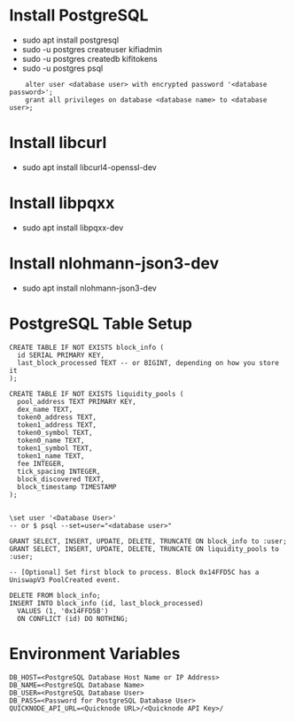 # Install PostgreSQL

* sudo apt install postgresql
* sudo -u postgres createuser kifiadmin
* sudo -u postgres createdb kifitokens
* sudo -u postgres psql

```
    alter user <database user> with encrypted password '<database password>';
    grant all privileges on database <database name> to <database user>;
```

# Install libcurl

* sudo apt install libcurl4-openssl-dev

# Install libpqxx

* sudo apt install libpqxx-dev

# Install nlohmann-json3-dev

* sudo apt install nlohmann-json3-dev

# PostgreSQL Table Setup

```
CREATE TABLE IF NOT EXISTS block_info (
  id SERIAL PRIMARY KEY,
  last_block_processed TEXT -- or BIGINT, depending on how you store it
);

CREATE TABLE IF NOT EXISTS liquidity_pools (
  pool_address TEXT PRIMARY KEY,
  dex_name TEXT,
  token0_address TEXT,
  token1_address TEXT,
  token0_symbol TEXT,
  token0_name TEXT,
  token1_symbol TEXT,
  token1_name TEXT,
  fee INTEGER,
  tick_spacing INTEGER,
  block_discovered TEXT,
  block_timestamp TIMESTAMP
);


\set user '<Database User>'
-- or $ psql --set=user="<database user>" 

GRANT SELECT, INSERT, UPDATE, DELETE, TRUNCATE ON block_info to :user;
GRANT SELECT, INSERT, UPDATE, DELETE, TRUNCATE ON liquidity_pools to :user;

-- [Optional] Set first block to process. Block 0x14FFD5C has a UniswapV3 PoolCreated event.

DELETE FROM block_info;
INSERT INTO block_info (id, last_block_processed) 
  VALUES (1, '0x14FFD5B')
  ON CONFLICT (id) DO NOTHING;

```

# Environment Variables

```
DB_HOST=<PostgreSQL Database Host Name or IP Address>
DB_NAME=<PostgreSQL Database Name>
DB_USER=<PostgreSQL Database User>
DB_PASS=<Password for PostgreSQL Database User>
QUICKNODE_API_URL=<Quicknode URL>/<Quicknode API Key>/

```
